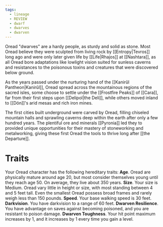 ```yaml
---
tags:
  - lineage
  - REVIEW
  - dwarf
  - dwarves
  - dwarven
---
```

Oread "dwarves" are a hardy people, as sturdy and solid as stone. Most Oread believe they were sculpted from living rock by [[Entropy|Tevros]] long ago and were only later given life by [[Life|Rhajos]] at [[Nashtara]], as all Oread bore adaptations like lowlight vision suited for sunless caverns and resistances to the poisonous toxins and creatures that were discovered below ground.

As the years passed under the nurturing hand of the [[Kanirûl Pantheon|Kanirûl]], Oread spread across the mountainous regions of the sacred isles, some choose to settle under the [[Frostfire Peaks]] of [[Cara]], far from their first steps upon [[Delipol|the Deli]], while others moved inland to [[Dön]]'s arid mesas and rich iron mines.

The first cities built underground were carved by Oread, filling chiseled mountain halls and sprawling caverns deep within the earth after only a few hundred years. The plentiful ore and minerals [[Pyronia]] led they to provided unique opportunities for their mastery of stoneworking and metalworking, giving these first Oread the tools to thrive long after [[the Departure]].

# Traits
Your Oread character has the following hereditary traits:
**Age**. Oread are physically mature around age 20, but most consider themselves young until they reach age 50. On average, they live about 350 years.
**Size**. Your size is Medium. Oread vary little in height or size, with most standing between 4 and 5 feet tall. Even the smallest Oread possess broad frames and rarely weigh less than 150 pounds.
**Speed**. Your base walking speed is 30 feet.
**Darkvision**. You have darkvision to a range of 60 feet.
**Dwarven Resilience**. You have advantage on saves against becoming poisoned, and you are resistant to poison damage.
**Dwarven Toughness**. Your hit point maximum increases by 1, and it increases by 1 every time you gain a level.
